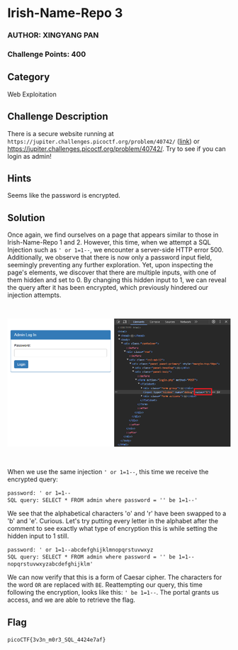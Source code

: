 # Irish-Name-Repo 3
### AUTHOR: XINGYANG PAN
### Challenge Points: 400

## Category
Web Exploitation

## Challenge Description
There is a secure website running at `https://jupiter.challenges.picoctf.org/problem/40742/` ([link](https://jupiter.challenges.picoctf.org/problem/40742/)) or https://jupiter.challenges.picoctf.org/problem/40742/. Try to see if you can login as admin!
## Hints
Seems like the password is encrypted.
## Solution
Once again, we find ourselves on a page that appears similar to those in Irish-Name-Repo 1 and 2. However, this time, when we attempt a SQL Injection such as `' or 1=1--`, we encounter a server-side HTTP error 500. Additionally, we observe that there is now only a password input field, seemingly preventing any further exploration. Yet, upon inspecting the page's elements, we discover that there are multiple inputs, with one of them hidden and set to 0. By changing this hidden input to 1, we can reveal the query after it has been encrypted, which previously hindered our injection attempts.

<br>

![Screenshot](Screenshot.png)

<br>

When we use the same injection `' or 1=1--`, this time we receive the encrypted query:
```
password: ' or 1=1--
SQL query: SELECT * FROM admin where password = '' be 1=1--'
```
We see that the alphabetical characters 'o' and 'r' have been swapped to a 'b' and 'e'. Curious. Let's try putting every letter in the alphabet after the comment to see exactly what type of encryption this is while setting the hidden input to 1 still.
```
password: ' or 1=1--abcdefghijklmnopqrstuvwxyz
SQL query: SELECT * FROM admin where password = '' be 1=1--nopqrstuvwxyzabcdefghijklm'
```
We can now verify that this is a form of Caesar cipher. The characters for the word `OR` are replaced with `BE`. Reattempting our query, this time following the encryption, looks like this: `' be 1=1--`. The portal grants us access, and we are able to retrieve the flag.
## Flag
`picoCTF{3v3n_m0r3_SQL_4424e7af}`